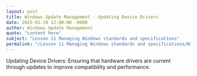 ```yaml
---
layout: post
title: Windows Update Management - Updating Device Drivers
date: 2025-01-10 12:00:00 -0000
author: Windows Update Management
quote: "content here"
subject: "Lesson 11 Managing Windows standards and specifications"
permalink: "/Lesson 11 Managing Windows standards and specifications/Windows Update Management/Windows Update Management - Updating Device Drivers"
---
```


Updating Device Drivers: Ensuring that hardware drivers are current through updates to improve compatibility and performance.
